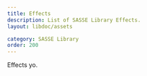 ```yaml
---
title: Effects
description: List of SASSE Library Effects.
layout: libdoc/assets

category: SASSE Library
order: 200
---
```


Effects yo.
